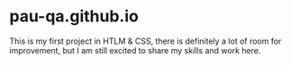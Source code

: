 # pau-qa.github.io
This is my first project in HTLM & CSS, there is definitely a lot of room for improvement, but I am still excited to share my skills and work here.

